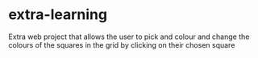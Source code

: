 # extra-learning
Extra web project that allows the user to pick and colour and change the colours of the squares in the grid by clicking on their chosen square
